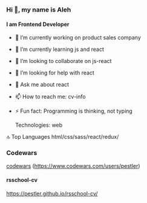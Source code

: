 ### Hi 👋, my name is Aleh
#### I am Frontend Developer

- 🔭 I’m currently working on product sales company
- 🌱 I’m currently learning  js and react
- 👯 I’m looking to collaborate on js-react
- 🤔 I’m looking for help with react
- 💬 Ask me about react
- 📫 How to reach me: cv-info
- ⚡ Fun fact: Programming is thinking, not typing
  
  Technologies: web  

🔝 Top Languages
html/css/sass/react/redux/

### Codewars
[codewars](https://www.codewars.com/users/pestler/badges/large)
(https://www.codewars.com/users/pestler)
#### rsschool-cv
https://pestler.github.io/rsschool-cv/
